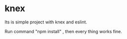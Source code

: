 # knex
Its is simple project with knex and eslint.

Run command "npm install" , then every thing works fine.

